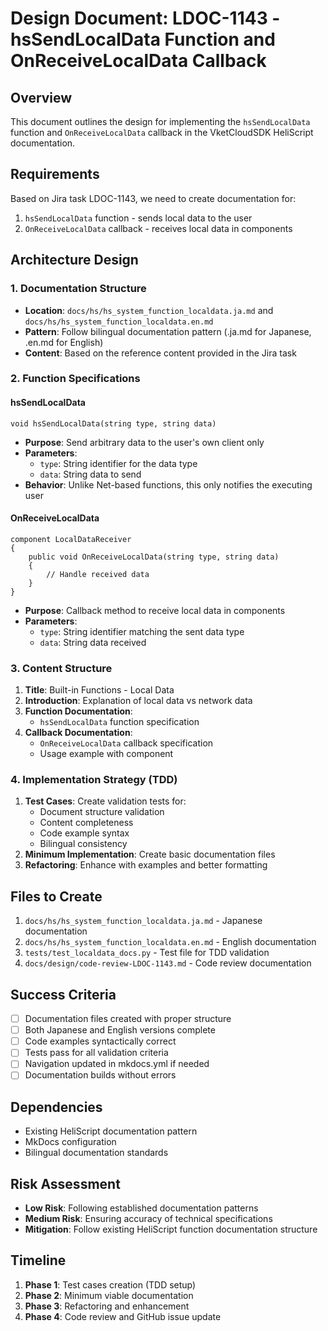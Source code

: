 # Design Document: LDOC-1143 - hsSendLocalData Function and OnReceiveLocalData Callback

## Overview
This document outlines the design for implementing the `hsSendLocalData` function and `OnReceiveLocalData` callback in the VketCloudSDK HeliScript documentation.

## Requirements
Based on Jira task LDOC-1143, we need to create documentation for:
1. `hsSendLocalData` function - sends local data to the user
2. `OnReceiveLocalData` callback - receives local data in components

## Architecture Design

### 1. Documentation Structure
- **Location**: `docs/hs/hs_system_function_localdata.ja.md` and `docs/hs/hs_system_function_localdata.en.md`
- **Pattern**: Follow bilingual documentation pattern (.ja.md for Japanese, .en.md for English)
- **Content**: Based on the reference content provided in the Jira task

### 2. Function Specifications

#### hsSendLocalData
```heliScript
void hsSendLocalData(string type, string data)
```
- **Purpose**: Send arbitrary data to the user's own client only
- **Parameters**:
  - `type`: String identifier for the data type
  - `data`: String data to send
- **Behavior**: Unlike Net-based functions, this only notifies the executing user

#### OnReceiveLocalData
```heliScript
component LocalDataReceiver
{
    public void OnReceiveLocalData(string type, string data)
    {
        // Handle received data
    }
}
```
- **Purpose**: Callback method to receive local data in components
- **Parameters**:
  - `type`: String identifier matching the sent data type
  - `data`: String data received

### 3. Content Structure
1. **Title**: Built-in Functions - Local Data
2. **Introduction**: Explanation of local data vs network data
3. **Function Documentation**: 
   - `hsSendLocalData` function specification
4. **Callback Documentation**:
   - `OnReceiveLocalData` callback specification
   - Usage example with component

### 4. Implementation Strategy (TDD)
1. **Test Cases**: Create validation tests for:
   - Document structure validation
   - Content completeness
   - Code example syntax
   - Bilingual consistency
2. **Minimum Implementation**: Create basic documentation files
3. **Refactoring**: Enhance with examples and better formatting

## Files to Create
1. `docs/hs/hs_system_function_localdata.ja.md` - Japanese documentation
2. `docs/hs/hs_system_function_localdata.en.md` - English documentation
3. `tests/test_localdata_docs.py` - Test file for TDD validation
4. `docs/design/code-review-LDOC-1143.md` - Code review documentation

## Success Criteria
- [ ] Documentation files created with proper structure
- [ ] Both Japanese and English versions complete
- [ ] Code examples syntactically correct
- [ ] Tests pass for all validation criteria
- [ ] Navigation updated in mkdocs.yml if needed
- [ ] Documentation builds without errors

## Dependencies
- Existing HeliScript documentation pattern
- MkDocs configuration
- Bilingual documentation standards

## Risk Assessment
- **Low Risk**: Following established documentation patterns
- **Medium Risk**: Ensuring accuracy of technical specifications
- **Mitigation**: Follow existing HeliScript function documentation structure

## Timeline
1. **Phase 1**: Test cases creation (TDD setup)
2. **Phase 2**: Minimum viable documentation
3. **Phase 3**: Refactoring and enhancement
4. **Phase 4**: Code review and GitHub issue update